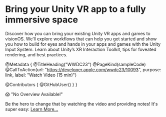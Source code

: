 # Bring your Unity VR app to a fully immersive space

Discover how you can bring your existing Unity VR apps and games to visionOS. We’ll explore workflows that can help you get started and show you how to build for eyes and hands in your apps and games with the Unity Input System. Learn about Unity’s XR Interaction Toolkit, tips for foveated rendering, and best practices.

@Metadata {
   @TitleHeading("WWDC23")
   @PageKind(sampleCode)
   @CallToAction(url: "https://developer.apple.com/wwdc23/10093", purpose: link, label: "Watch Video (15 min)")

   @Contributors {
      @GitHubUser(<replace this with your GitHub handle>)
   }
}

😱 "No Overview Available!"

Be the hero to change that by watching the video and providing notes! It's super easy:
 [Learn More…](https://wwdcnotes.github.io/WWDCNotes/documentation/wwdcnotes/contributing)
